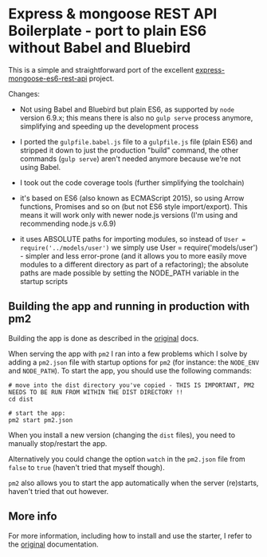# Express & mongoose REST API Boilerplate - port to plain ES6 without Babel and Bluebird

This is a simple and straightforward port of the excellent
[express-mongoose-es6-rest-api](https://github.com/KunalKapadia/express-mongoose-es6-rest-api) project.

Changes:

* Not using Babel and Bluebird but plain ES6, as supported by ```node``` version 6.9.x; this means there is also no
```gulp serve``` process anymore, simplifying and speeding up the development process

* I ported the ```gulpfile.babel.js``` file to a ```gulpfile.js``` file (plain ES6) and stripped it down to just the
production "build" command, the other commands (```gulp serve```) aren't needed anymore because we're not using Babel.

* I took out the code coverage tools (further simplifying the toolchain)

* it's based on ES6 (also known as ECMAScript 2015), so using Arrow functions, Promises and so on (but not ES6 style
import/export). This means it will work only with newer node.js versions (I'm using and recommending node.js v.6.9)

* it uses ABSOLUTE paths for importing modules, so instead of ```User = require('../models/user')``` we simply
use User = require('models/user') - simpler and less error-prone (and it allows you to more easily move modules to
a different directory as part of a refactoring); the absolute paths are made possible by setting the NODE_PATH variable
in the startup scripts

## Building the app and running in production with pm2

Building the app is done as described in the
[original](https://github.com/KunalKapadia/express-mongoose-es6-rest-api#deployment) docs.

When serving the app with ```pm2``` I ran into a few problems which I solve by adding a ```pm2.json``` file with
startup options for ```pm2``` (for instance: the ```NODE_ENV``` and ```NODE_PATH```). To start the app, you should use
the following commands:

```
# move into the dist directory you've copied - THIS IS IMPORTANT, PM2 NEEDS TO BE RUN FROM WITHIN THE DIST DIRECTORY !!
cd dist

# start the app:
pm2 start pm2.json
```

When you install a new version (changing the ```dist``` files), you need to manually stop/restart the app.

Alternatively you could change the option ```watch``` in the ```pm2.json``` file from ```false``` to ```true```
(haven't tried that myself though).

```pm2``` also allows you to start the app automatically when the server (re)starts, haven't tried that out however.

## More info

For more information, including how to install and use the starter, I refer to the
[original](https://github.com/KunalKapadia/express-mongoose-es6-rest-api) documentation.
